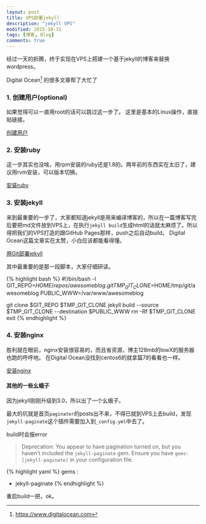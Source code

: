 ```yaml
---
layout: post
title: VPS部署jekyll
description: "jekyll VPS"
modified: 2015-10-31
tags: [博客, Blog]
comments: true
---
```


经过一天的折腾，终于实现在VPS上搭建一个基于jekyll的博客来替换wordpress。

Digital Ocean[^1] 的很多文章帮了大忙了
[^1]: <https://www.digitalocean.com>


### 1. 创建用户(optional)
如果觉得可以一直用root的话可以跳过这一步了。
这里是基本的Linux操作，直接贴链接。

[创建用户](https://www.digitalocean.com/community/tutorials/initial-server-setup-with-centos-6)

### 2. 安装ruby
这一步其实也没啥，用rpm安装的ruby还是1.8的。两年前的东西实在太旧了，建议用rvm安装，可以版本切换。

[安装ruby](https://www.digitalocean.com/community/tutorials/how-to-install-ruby-2-1-0-on-centos-6-5-using-rvm)

### 3. 安装jekyll
来到最重要的一步了，大家都知道jekyll是用来编译博客的，所以在一篇博客写完后要把md文件放到VPS上，在执行`jekyll build`生成html的话就太麻烦了。所以得把我们的VPS打造的跟GitHub Pages那样，push之后自动build。
Digital Ocean这篇文章实在太赞，小白应该都能看得懂。

[用Git部署jekyll](https://www.digitalocean.com/community/tutorials/how-to-deploy-jekyll-blogs-with-git)

其中最重要的是那一段脚本，大家仔细研读。

{% highlight bash %}
#!/bin/bash -l
GIT_REPO=$HOME/repos/awesomeblog.git
TMP_GIT_CLONE=$HOME/tmp/git/awesomeblog
PUBLIC_WWW=/var/www/awesomeblog

git clone $GIT_REPO $TMP_GIT_CLONE
jekyll build --source $TMP_GIT_CLONE --destination $PUBLIC_WWW
rm -Rf $TMP_GIT_CLONE
exit
{% endhighlight %}

### 4. 安装nginx
胜利就在眼前，nginx安装很容易的，而且省资源，博主128mb的lowX的服务器也跑的呼呼地。
在Digital Ocean没找到centos6的就拿篇7的看看也一样。

[安装nginx](https://www.digitalocean.com/community/tutorials/how-to-set-up-nginx-server-blocks-on-centos-7)

#### 其他的一些幺蛾子

因为jekyll刚刚升级到3.0，所以出了一个幺蛾子。

最大的坑就是首页`paginater`的posts出不来，不得已就到VPS上去build，发现`jekyll-paginate`这个插件需要加入到`_config.yml`中去了。

build时会报error
> Deprecation: You appear to have pagination turned on, but you haven't included the `jekyll-paginate` gem. Ensure you have `gems: [jekyll-paginate]` in your configuration file.

{% highlight yaml %}
gems :
  - jekyll-paginate
{% endhighlight %}

重启build一把，ok。